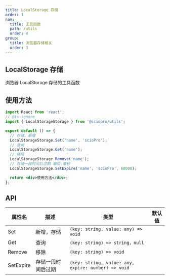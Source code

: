 ```yaml
---
title: LocalStorage 存储
order: 1
nav:
  title: 工具函数
  path: /utils
  order: 4
group:
  title: 浏览器存储相关
  order: 3
---
```


## LocalStorage 存储

浏览器 LocalStorage 存储的工具函数

## 使用方法

```jsx | pure
import React from 'react';
// @ts-ignore
import { LocalStorageStorage } from '@sciopro/utils';

export default () => {
  // 存储，新增
  LocalStorageStorage.Set('name', 'scioPro');
  // 查询
  LocalStorageStorage.Get('name');
  // 移除
  LocalStorageStorage.Remove('name');
  // 存储一段时间后过期 单位:毫秒
  LocalStorageStorage.SetExpire('name', 'scioPro', 60000);

  return <div>使用方法</div>;
};
```

## API

| 属性名    | 描述               | 类型                                                | 默认值 |
| --------- | ------------------ | --------------------------------------------------- | ------ |
| Set       | 新增，存储         | `(key: string, value: any) => void`                 |        |
| Get       | 查询               | `(key: string) => string，null`                     |        |
| Remove    | 移除               | `(key: string) => void`                             |        |
| SetExpire | 存储一段时间后过期 | `(key: string, value: any, expire: number) => void` |        |

